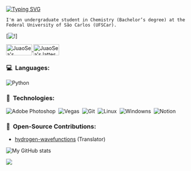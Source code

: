 [![Typing SVG](https://readme-typing-svg.demolab.com/?lines=Welcome+to+my+GitHub!&color=%fffffE%27&durаtion=4000)](https://git.io/typing-svg)


```text
I'm an undergraduate student in Chemistry (Bachelor’s degree) at the Federal University of São Carlos (UFSCar).
```

[![!](https://i.makeagif.com/media/9-09-2022/PsfI71.gif)]

<a href="https://www.linkedin.com/in/joão-vitor-7314b8265/">
  <img align="center" alt="JuaoSea's LinkedIn" width="70px" height="30px" src="https://img.shields.io/badge/Linkedin-0A66C2?style=for-the-badge&logo=Linkedin&logoColor=white" />
</a>
<a href="http://lattes.cnpq.br/9620416271054443/">
  <img align="center" alt="JuaoSea's lattes" width="70px" height="30px" src="https://www.foar.unesp.br/Home/Biblioteca/identificadoresdepesquisadores/lattes.png" />
</a>



### 💻 &nbsp;Languages:

![Python](https://img.shields.io/badge/-Python-05122A?style=flat&logo=python)&nbsp;

### 🧬 &nbsp;Technologies:

![Adobe Photoshop](https://img.shields.io/badge/-AdobePhotoshop-31A8FF?style=flat&logo=adobephotoshop&logoColor=white)&nbsp;
![Vegas](https://img.shields.io/badge/-VEGAS-1A1A1A?style=flat&logo=vegas&logoColor=white)&nbsp;
![Git](https://img.shields.io/badge/-Git-05122A?style=flat&logo=git)&nbsp;
![Linux](https://img.shields.io/badge/-Linux-05122A?style=flat&logo=linux)&nbsp;
![Windowns](https://img.shields.io/badge/-Windows-0078D4?style=flat&logo=windows&logoColor=white)&nbsp;
![Notion](https://img.shields.io/badge/-Notion-000000?style=flat&logo=notion&logoColor=white)&nbsp;



### 🤝 &nbsp;Open-Source Contributions:
+ [hydrogen-wavefunctions](https://github.com/ssebastianmag/hydrogen-wavefunctions)&nbsp;(Translator)

![My GitHub stats](https://github-readme-stats.vercel.app/api?username=juaosea&theme=dark&show_icons=true)

[![](https://komarev.com/ghpvc/?username=juaosea&color=green)](https://github.com/juaosea)
